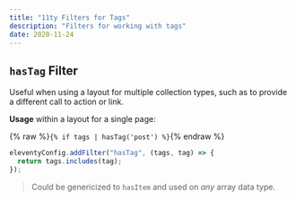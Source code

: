 ```yaml
---
title: "11ty Filters for Tags"
description: "Filters for working with tags"
date: 2020-11-24
---
```


## `hasTag` Filter

Useful when using a layout for multiple collection types, such as to provide a different call to action or link.

**Usage** within a layout for a single page:

{% raw %}`{% if tags | hasTag('post') %}`{% endraw %}

```js
eleventyConfig.addFilter("hasTag", (tags, tag) => {
  return tags.includes(tag);
});
```

> Could be genericized to `hasItem` and used on _any_ array data type.
